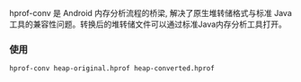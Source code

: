 hprof-conv 是 Android 内存分析流程的桥梁, 解决了原生堆转储格式与标准 Java 工具的兼容性问题。转换后的堆转储文件可以通过标准Java内存分析工具打开。

### 使用
```bash
hprof-conv heap-original.hprof heap-converted.hprof
```